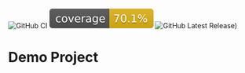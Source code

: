 ![GitHub CI](https://github.com/blocker147/demo_with_mave_actions/actions/workflows/build.yml/badge.svg)
[![Coverage](.github/badges/jacoco.svg)](jacoco.svg)
![GitHub Latest Release)](https://img.shields.io/github/v/release/blocker147/demo_with_mave_actions.svg)

# Demo Project 
